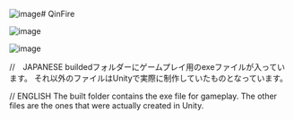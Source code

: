 ![image](https://github.com/mizuyuu0417/QinFire/assets/78343904/3bc97636-9b31-4926-ba24-24c6d80d3467)# QinFire

![image](https://github.com/mizuyuu0417/QinFire/assets/78343904/52aa1769-91d7-492a-b5f9-fab6a313f7e2)

![image](https://github.com/mizuyuu0417/QinFire/assets/78343904/02aa6ef8-dc3e-4335-8be7-4643ad880ccb)

//　JAPANESE
buildedフォルダーにゲームプレイ用のexeファイルが入っています。
それ以外のファイルはUnityで実際に制作していたものとなっています。


// ENGLISH
The built folder contains the exe file for gameplay.
The other files are the ones that were actually created in Unity.
